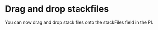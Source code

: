 # Drag and drop stackfiles

You can now drag and drop stack files onto the stackFiles field in the PI.
